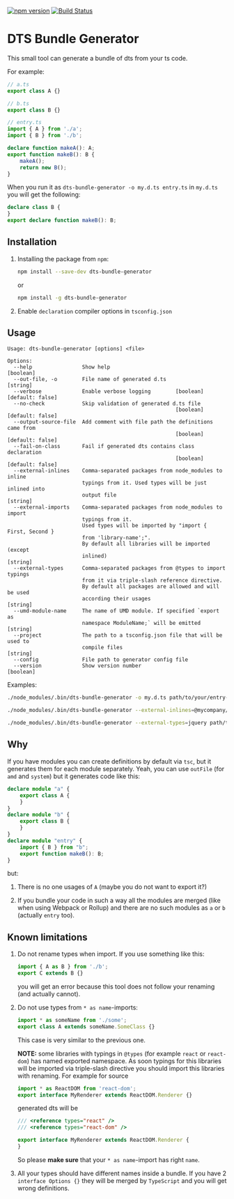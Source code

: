 [![npm version](https://badge.fury.io/js/dts-bundle-generator.svg)](https://badge.fury.io/js/dts-bundle-generator) [![Build Status](https://travis-ci.org/timocov/dts-bundle-generator.svg?branch=master)](https://travis-ci.org/timocov/dts-bundle-generator)

# DTS Bundle Generator

This small tool can generate a bundle of dts from your ts code.

For example:

```ts
// a.ts
export class A {}
```

```ts
// b.ts
export class B {}
```

```ts
// entry.ts
import { A } from './a';
import { B } from './b';

declare function makeA(): A;
export function makeB(): B {
    makeA();
    return new B();
}
```

When you run it as `dts-bundle-generator -o my.d.ts entry.ts` in `my.d.ts` you will get the following:

```ts
declare class B {
}
export declare function makeB(): B;
```

## Installation

1. Installing the package from `npm`:
    ```bash
    npm install --save-dev dts-bundle-generator
    ```

    or

    ```bash
    npm install -g dts-bundle-generator
    ```

1. Enable `declaration` compiler options in `tsconfig.json`

## Usage

```
Usage: dts-bundle-generator [options] <file>

Options:
  --help                Show help                                      [boolean]
  --out-file, -o        File name of generated d.ts                     [string]
  --verbose             Enable verbose logging        [boolean] [default: false]
  --no-check            Skip validation of generated d.ts file
                                                      [boolean] [default: false]
  --output-source-file  Add comment with file path the definitions came from
                                                      [boolean] [default: false]
  --fail-on-class       Fail if generated dts contains class declaration
                                                      [boolean] [default: false]
  --external-inlines    Comma-separated packages from node_modules to inline
                        typings from it. Used types will be just inlined into
                        output file                                     [string]
  --external-imports    Comma-separated packages from node_modules to import
                        typings from it.
                        Used types will be imported by "import { First, Second }
                        from 'library-name';".
                        By default all libraries will be imported (except
                        inlined)                                        [string]
  --external-types      Comma-separated packages from @types to import typings
                        from it via triple-slash reference directive.
                        By default all packages are allowed and will be used
                        according their usages                          [string]
  --umd-module-name     The name of UMD module. If specified `export as
                        namespace ModuleName;` will be emitted          [string]
  --project             The path to a tsconfig.json file that will be used to
                        compile files                                   [string]
  --config              File path to generator config file
  --version             Show version number                            [boolean]
```

Examples:

```bash
./node_modules/.bin/dts-bundle-generator -o my.d.ts path/to/your/entry-file.ts
```

```bash
./node_modules/.bin/dts-bundle-generator --external-inlines=@mycompany/internal-project --external-imports=@angular/core,rxjs path/to/your/entry-file.ts
```

```bash
./node_modules/.bin/dts-bundle-generator --external-types=jquery path/to/your/entry-file.ts
```

## Why

If you have modules you can create definitions by default via `tsc`, but it generates them for each module separately. Yeah, you can use `outFile` (for `amd` and `system`) but it generates code like this:

```ts
declare module "a" {
    export class A {
    }
}
declare module "b" {
    export class B {
    }
}
declare module "entry" {
    import { B } from "b";
    export function makeB(): B;
}
```

but:

1. There is no one usages of `A` (maybe you do not want to export it?)

1. If you bundle your code in such a way all the modules are merged (like when using Webpack or Rollup) and there are no such modules as `a` or `b` (actually `entry` too).

## Known limitations

1. Do not rename types when import. If you use something like this:

    ```ts
    import { A as B } from './b';
    export C extends B {}
    ```

    you will get an error because this tool does not follow your renaming (and actually cannot).

1. Do not use types from `* as name`-imports:

    ```ts
    import * as someName from './some';
    export class A extends someName.SomeClass {}
    ```

    This case is very similar to the previous one.

    **NOTE:** some libraries with typings in `@types` (for example `react` or `react-dom`) has named exported namespace. As soon typings for this libraries will be imported via triple-slash directive you should import this libraries with renaming. For example for source

    ```ts
    import * as ReactDOM from 'react-dom';
    export interface MyRenderer extends ReactDOM.Renderer {}
    ```

    generated dts will be

    ```ts
    /// <reference types="react" />
    /// <reference types="react-dom" />

    export interface MyRenderer extends ReactDOM.Renderer {
    }
    ```

    So please **make sure** that your `* as name`-import has right `name`.

1. All your types should have different names inside a bundle. If you have 2 `interface Options {}` they will be merged by `TypeScript` and you will get wrong definitions.
